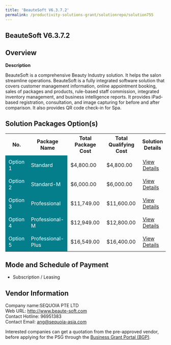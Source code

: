 ```yaml
---
title: 'BeauteSoft V6.3.7.2'
permalink: /productivity-solutions-grant/solutionrepo/solution755
---
```


## BeauteSoft V6.3.7.2

## Overview

**Description**

BeauteSoft is a comprehensive Beauty Industry solution. It helps the salon streamline operations. BeauteSoft is a fully integrated software solution that covers customer management information, online appointment booking, sales of packages and products, rule-based staff commission, integrated inventory management, and business intelligence reports. It provides iPad-based registration, consultation, and image capturing for before and after comparison. It also provides QR code check-in for Spa.

## Solution Packages Option(s)

<table>
<tr>
<th><b>No.</b></th>
<th><b>Package Name</b></th>
<th><b>Total Package Cost</b></th>
<th><b>Total Qualifying Cost</b></th>
<th><b>Solution Details</b></th>
</tr>
<tr>
<td style='padding: 10px; background-color: #037E8A; color: #FFFFFF;'>Option 1</td>
<td style='padding: 10px; background-color: #037E8A; color: #FFFFFF;'>Standard</td>
<td style='padding: 10px;'>$4,800.00</td>
<td style='padding: 10px;'>$4,800.00</td>
<td style='padding: 10px;'><a href='/images/psg/Desensitised_Sequoia_Annex_3CR_wef_17Nov22_Part_1.pdf' target='_blank'>View Details</a></td>
</tr>
<tr>
<td style='padding: 10px; background-color: #037E8A; color: #FFFFFF;'>Option 2</td>
<td style='padding: 10px; background-color: #037E8A; color: #FFFFFF;'>Standard-M</td>
<td style='padding: 10px;'>$6,000.00</td>
<td style='padding: 10px;'>$6,000.00</td>
<td style='padding: 10px;'><a href='/images/psg/Desensitised_Sequoia_Annex_3CR_wef_17Nov22_Part_2.pdf' target='_blank'>View Details</a></td>
</tr>
<tr>
<td style='padding: 10px; background-color: #037E8A; color: #FFFFFF;'>Option 3</td>
<td style='padding: 10px; background-color: #037E8A; color: #FFFFFF;'>Professional</td>
<td style='padding: 10px;'>$11,749.00</td>
<td style='padding: 10px;'>$11,600.00</td>
<td style='padding: 10px;'><a href='/images/psg/Desensitised_Sequoia_Annex_3CR_wef_17Nov22_Part_3.pdf' target='_blank'>View Details</a></td>
</tr>
<tr>
<td style='padding: 10px; background-color: #037E8A; color: #FFFFFF;'>Option 4</td>
<td style='padding: 10px; background-color: #037E8A; color: #FFFFFF;'>Professional-M</td>
<td style='padding: 10px;'>$12,949.00</td>
<td style='padding: 10px;'>$12,800.00</td>
<td style='padding: 10px;'><a href='/images/psg/Desensitised_Sequoia_Annex_3CR_wef_17Nov22_Part_4.pdf' target='_blank'>View Details</a></td>
</tr>
<tr>
<td style='padding: 10px; background-color: #037E8A; color: #FFFFFF;'>Option 5</td>
<td style='padding: 10px; background-color: #037E8A; color: #FFFFFF;'>Professional-Plus</td>
<td style='padding: 10px;'>$16,549.00</td>
<td style='padding: 10px;'>$16,400.00</td>
<td style='padding: 10px;'><a href='/images/psg/Desensitised_Sequoia_Annex_3CR_wef_17Nov22_Part_5.pdf' target='_blank'>View Details</a></td>
</tr>
</table>

## Mode and Schedule of Payment

 - Subscription / Leasing

## Vendor Information

 Company name:SEQUOIA PTE LTD<br>Web URL: http://www.beaute-soft.com <br>Contact Hotline: 96951383 <br>Contact Email: ang@sequoia-asia.com 

Interested companies can get a quotation from the pre-approved vendor, before applying for the PSG through the <a href='https://www.businessgrants.gov.sg/' target='_blank' rel='noopener'>Business Grant Portal (BGP)</a>.

<script src="/jquery/resize-tables.js"></script>
